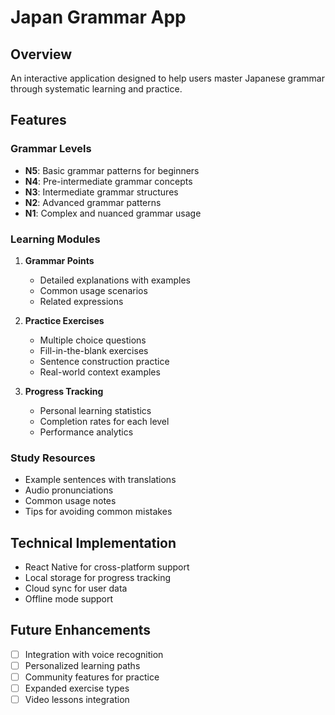 # Japan Grammar App

## Overview
An interactive application designed to help users master Japanese grammar through systematic learning and practice.

## Features

### Grammar Levels
- **N5**: Basic grammar patterns for beginners
- **N4**: Pre-intermediate grammar concepts
- **N3**: Intermediate grammar structures
- **N2**: Advanced grammar patterns
- **N1**: Complex and nuanced grammar usage

### Learning Modules
1. **Grammar Points**
   - Detailed explanations with examples
   - Common usage scenarios
   - Related expressions

2. **Practice Exercises**
   - Multiple choice questions
   - Fill-in-the-blank exercises
   - Sentence construction practice
   - Real-world context examples

3. **Progress Tracking**
   - Personal learning statistics
   - Completion rates for each level
   - Performance analytics

### Study Resources
- Example sentences with translations
- Audio pronunciations
- Common usage notes
- Tips for avoiding common mistakes

## Technical Implementation
- React Native for cross-platform support
- Local storage for progress tracking
- Cloud sync for user data
- Offline mode support

## Future Enhancements
- [ ] Integration with voice recognition
- [ ] Personalized learning paths
- [ ] Community features for practice
- [ ] Expanded exercise types
- [ ] Video lessons integration